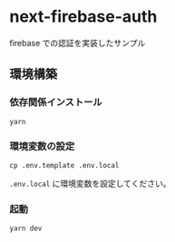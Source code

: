 # next-firebase-auth

firebase での認証を実装したサンプル

## 環境構築

### 依存関係インストール

```
yarn
```

### 環境変数の設定

```
cp .env.template .env.local
```

`.env.local` に環境変数を設定してください。

### 起動

```
yarn dev
```
